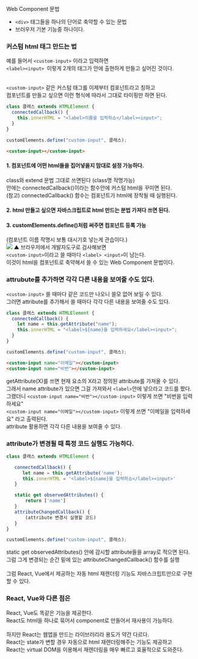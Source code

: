 Web Component 문법

- `<div>` 태그들을 하나의 단어로 축약할 수 있는 문법
- 브러우저 기본 기능중 하나이다.

### 커스텀 html 태그 만드는 법

예를 들어서 `<custom-input>` 이라고 입력하면 <br>
`<label><input> `이렇게 2개의 태그가 안에 출현하게 만들고 싶어진 것이다.<br>
<br>

`<custom-input>` 같은 커스텀 태그를 이제부터 컴포넌트라고 칭하고<br>
컴포넌트를 만들고 싶으면 이런 형식에 따라서 그대로 타이핑만 하면 된다.<br>

```js
class 클래스 extends HTMLElement {
  connectedCallback() {
    this.innerHTML = "<label>이름을 입력하쇼</label><input>";
  }
}

customElements.define("custom-input", 클래스);
```

```html
<custom-input></custom-input>
```

#### 1. 컴포넌트에 어떤 html들을 집어넣을지 맘대로 설정 가능하다.

class와 extend 문법 그대로 쓰면된다 (class명 작명가능)<br>
안에는 connectedCallback()이라는 함수안에 커스텀 html을 꾸미면 된다.<br>
(참고) connectedCallback() 함수는 컴포넌트가 html에 장착될 때 실행된다.<br>

#### 2. html 만들고 싶으면 자바스크립트로 html 만드는 분법 가져다 쓰면 된다.

#### 3. customElements.define()처럼 써주면 컴포넌트 등록 가능

(컴포넌트 이름 작명시 보통 대시기호 넣는게 관습이다.)<br>
![](https://velog.velcdn.com/images/hosickk/post/ff17dfeb-ff50-45a0-bf0e-ed5d3ffbbef3/image.png)
▲ 브라우저에서 개발자도구로 검사해보면<br>
`<custom-input>`이라고 쓸 때마다 `<label> <input>`이 남는다.<br>
이것이 html을 컴포넌트로 축약해서 쓸 수 있는 Web Component 문법이다.<br>

### attrubute를 추가하면 각각 다른 내용을 보여줄 수도 있다.

`<custom-input>` 쓸 때마다 같은 코드만 나오니 쓸모 없어 보일 수 있다.<br>
그러면 attribute를 추가해서 쓸 때마다 각각 다른 내용을 보여줄 수도 있다.<br>

```js
class 클래스 extends HTMLElement {
  connectedCallback() {
    let name = this.getAttribute("name");
    this.innerHTML = "<label>${name}을 입력하세요</label><input>";
  }
}

customElements.define("custom-input", 클래스);
```

```html
<custom-input name="이메일"></custom-input>
<custom-input name="비번"></custom-input>
```

getAttribute(X)를 쓰면 현재 요소의 X라고 정의된 attribute를 가져올 수 있다.<br>
그래서 name attribute가 있으면 그걸 가져와서 `<label>`안에 넣으라고 코드를 짰다.<br>
그랬더니 `<custom-input name="비번"></custom-input>` 이렇게 쓰면 "비번을 입력하세요"<br>
`<custom-input name="이메일"></custom-input>` 이렇게 쓰면 "이메일을 입력하세요" 라고 출력된다.<br>
attribute 활용하면 각각 다른 내용을 보여줄 수 있다.<br>

### attribute가 변경될 때 특정 코드 실행도 가능하다.

```js
class 클래스 extends HTMLElement {

   connectedCallback() {
      let name = this.getAttribute('name');
      this.innerHTML = '<label>${name}을 입력하쇼</label><input>'
   }

   static get observedAttributes() {
       return ['name']
   }
   attributeChangedCallback() {
       (attribute 변경시 실행할 코드)
   }
}

customElements.define("custom-input", 클래스);
```

static get observedAttributes() 안에 감시할 attribute들을 array로 적으면 된다.<br>
그럼 그게 변경되는 순간 밑에 있는 attributeChangedCallback() 함수를 실행<br>
<br>
그럼 React, Vue에서 제공하는 자동 html 재렌더링 기능도 자바스크립트만으로 구현할 수 있다.

### React, Vue와 다른 점은

React, Vue도 똑같은 기능을 제공한다.<br>
React도 html을 하나로 묶어서 component로 만들어서 재사용이 가능하다.<br>
<br>
하지만 React는 웹앱을 만드는 라이브러리라 용도가 약간 다르다.<br>
React는 state가 변할 경우 자동으로 html 재렌더링해주는 기능도 제공하고 <br>
React는 virtual DOM을 이용해서 재렌더링을 매우 빠르고 효율적으로 도와준다.<br>
